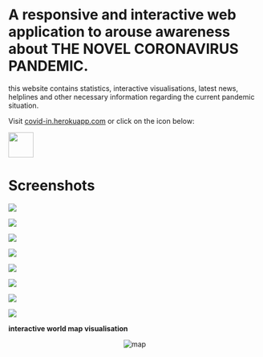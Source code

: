 # A responsive and interactive web application to arouse awareness about THE NOVEL CORONAVIRUS PANDEMIC.

this website contains statistics, interactive visualisations, latest news, helplines and other necessary information regarding the current pandemic situation.

Visit [covid-in.herokuapp.com](http://covid-in.herokuapp.com/) or click on the icon below:

<a href="http://covid-in.herokuapp.com/"><img src="https://img.icons8.com/doodle/48/000000/coronavirus.png" width="50" height="50"/></a>

# Screenshots

![](assets/screenshots/stats.png)


![](assets/screenshots/news.png)


![](assets/screenshots/myth.png)


![](assets/screenshots/sick.png)


![](assets/screenshots/help.png)


![](assets/screenshots/prevent.png)


![](assets/screenshots/symptom.png)


![](assets/screenshots/spread.png)


<b>interactive world map visualisation</b>

<p align="center">
  
<img src="./assets/screenshots/map.png" alt="map" align="center"/>

</p>

